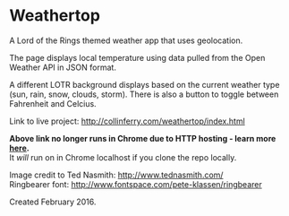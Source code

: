 # Weathertop
A Lord of the Rings themed weather app that uses geolocation.

The page displays local temperature using data pulled from the Open Weather API in JSON format.

A different LOTR background displays based on the current weather type (sun, rain, snow, clouds, storm). There is also a button to toggle between Fahrenheit and Celcius.

Link to live project: http://collinferry.com/weathertop/index.html

<strong>Above link no longer runs in Chrome due to HTTP hosting - learn more <a href="https://sites.google.com/a/chromium.org/dev/Home/chromium-security/deprecating-powerful-features-on-insecure-origins">here</a>.</strong></br>It <i>will</i> run on in Chrome localhost if you clone the repo locally.

Image credit to Ted Nasmith: http://www.tednasmith.com/ </br>
Ringbearer font: http://www.fontspace.com/pete-klassen/ringbearer

Created February 2016.
